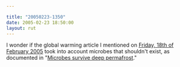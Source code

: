 ```yaml
---

title: "20050223-1350"
date: 2005-02-23 18:50:00
layout: rut
---
```


I wonder if the global warming article I mentioned
on <a href="./view.php?date=20050218-1203">Friday,
18th of February 2005</a> took into account
microbes that shouldn't exist, as documented in "<a href="http://news.bbc.co.uk/2/hi/science/nature/4287579.stm">Microbes
survive deep permafrost</a>."

